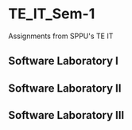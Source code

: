 # TE_IT_Sem-1
Assignments from SPPU's TE IT  
 
## Software Laboratory I    
  
  
## Software Laboratory II  
  
    
## Software Laboratory III
